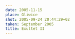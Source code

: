 ```yaml
---
date: 2005-11-15
place: Gliwice
shot: 2005-09-24 20:44:29+02
taken: September 2005
title: Exultet II
---
```


 
